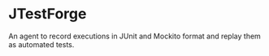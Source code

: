 # JTestForge
An agent to record executions in JUnit and Mockito format and replay them as automated tests.
